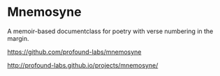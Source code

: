 
# Mnemosyne

A memoir-based documentclass for poetry with verse numbering in the
margin.

https://github.com/profound-labs/mnemosyne

http://profound-labs.github.io/projects/mnemosyne/

